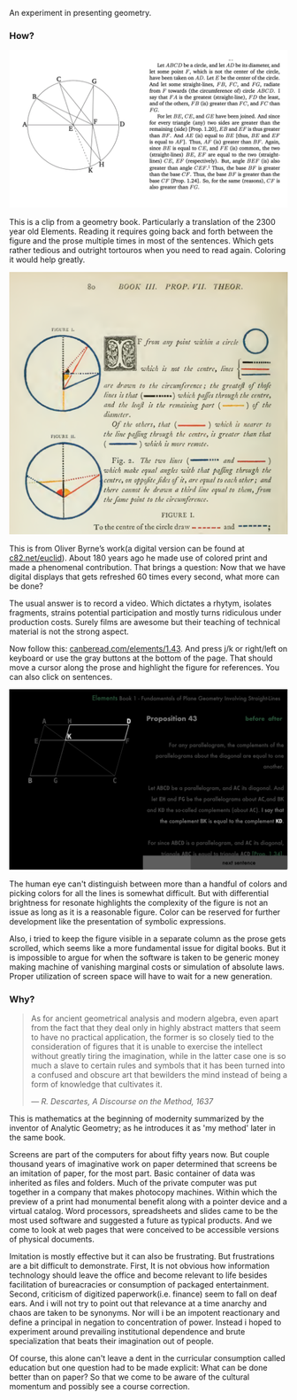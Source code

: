 An experiment in presenting geometry.

### How?

![](readme/bare.png)

This is a clip from a geometry book. Particularly a translation of the 2300 year old Elements. Reading it requires going back and forth between the figure and the prose multiple times in most of the sentences. Which gets rather tedious and outright tortouros when you need to read again. Coloring it would help greatly.

![](readme/colored.png)

This is from Oliver Byrne’s work(a digital version can be found at [c82.net/euclid](https://c82.net/euclid)). About 180 years ago he made use of colored print and made a phenomenal contribution. That brings a question: Now that we have digital displays that gets refreshed 60 times every second, what more can be done?

The usual answer is to record a video. Which dictates a rhytym, isolates fragments, strains potential participation and mostly turns ridiculous under production costs. Surely films are awesome but their teaching of technical material is not the strong aspect.

Now follow this: [canberead.com/elements/1.43](https://canberead.com/elements/1.43). And press j/k or right/left on keyboard or use the gray buttons at the bottom of the page. That should move a cursor along the prose and highlight the figure for references. You can also click on sentences.

![](readme/highlighted.png)

The human eye can't distinguish between more than a handful of colors and picking colors for all the lines is somewhat difficult. But with differential brightness for resonate highlights the complexity of the figure is not an issue as long as it is a reasonable figure. Color can be reserved for further development like the presentation of symbolic expressions.

Also, i tried to keep the figure visible in a separate column as the prose gets scrolled, which seems like a more fundamental issue for digital books. But it is impossible to argue for when the software is taken to be generic money making machine of vanishing marginal costs or simulation of absolute laws. Proper utilization of screen space will have to wait for a new generation.

### Why?

> As for ancient geometrical analysis and modern algebra, even apart from the fact that they deal only in highly abstract matters that seem to have no practical application, the former is so closely tied to the consideration of figures that it is unable to exercise the intellect without greatly tiring the imagination, while in the latter case one is so much a slave to certain rules and symbols that it has been turned into a confused and obscure art that bewilders the mind instead of being a form of knowledge that cultivates it.
>
> &mdash; *R. Descartes, A Discourse on the Method, 1637*

This is mathematics at the beginning of modernity summarized by the inventor of Analytic Geometry; as he introduces it as 'my method' later in the same book.

Screens are part of the computers for about fifty years now. But couple thousand years of imaginative work on paper determined that screens be an imitation of paper, for the most part. Basic container of data was inherited as files and folders. Much of the private computer was put together in a company that makes photocopy machines. Within which the preview of a print had monumental benefit along with a pointer device and a virtual catalog. Word processors, spreadsheets and slides came to be the most used software and suggested a future as typical products. And we come to look at web pages that were conceived to be accessible versions of physical documents.

Imitation is mostly effective but it can also be frustrating. But frustrations are a bit difficult to demonstrate. First, It is not obvious how information technology should leave the office and become relevant to life besides facilitation of bureacracies or consumption of packaged entertainment. Second, criticism of digitized paperwork(i.e. finance) seem to fall on deaf ears. And i will not try to point out that relevance at a time anarchy and chaos are taken to be synonyms. Nor will i be an impotent reactionary and define a principal in negation to concentration of power. Instead i hoped to experiment around prevailing institutional dependence and brute specialization that beats their imagination out of people.

Of course, this alone can't leave a dent in the curricular consumption called education but one question had to be made explicit: What can be done better than on paper? So that we come to be aware of the cultural momentum and possibly see a course correction.
